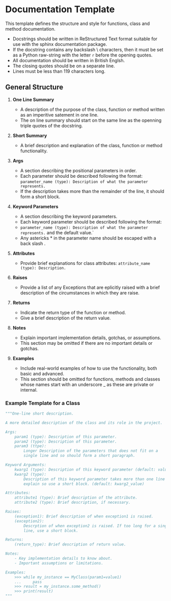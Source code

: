 # Documentation Template

This template defines the structure and style for functions, class and method documentation.

- Docstrings should be written in ReStructured Text format suitable for use with the sphinx documentation
  package.
- If the docstring contains any backslash \ characters, then it must be set as a Python raw-string
  with the letter `r` before the opening quotes.
- All documentation should be written in British Englsh.
- The closing quotes should be on a separate line.
- Lines must be less than 119 characters long.

## General Structure

1. **One Line Summary**

    - A description of the purpose of the class, function or method written as an imperitive satement in one line.
    - The on line summary should start on the same line as the openning triple quotes of the docstring.

1. **Short Summary**

    - A brief description and explanation of the class, function or method functionality.

1. **Args**

    - A section describing the positional parameters in order.
    - Each parameter should be described following the format:
      `parameter_name (type): Description of what the parameter represents.`
    - If the description takes more than the remainder of the line, it should
      form a short block.

1. **Keyword Parameters**

    - A section describing the keyword parameters.
    - Each keyword parameter should be described following the format:
    - `parameter_name (type): Description of what the parameter represents.`
       and the default value.`
    - Any astericks * in the parameter name should be escaped with a back slash \.

1. **Attributes**

    - Provide brief explanations for class attributes:
      `attribute_name (type): Description.`

1. **Raises**

    - Provide a list of any Exceptions that are eplicitly raised with a
      brief description of the circumstances in which they are raise.

1. **Returns**

    - Indicate the return type of the function or method.
    - Give a brief description of the return value.

1. **Notes**

    - Explain important implementation details, gotchas, or assumptions.
    - This section may be omitted if there are no important details or gotchas.

1. **Examples**

    - Include real-world examples of how to use the functionality, both basic and advanced.
    - This section should be omitted for functions, methods and classes whose names start with an underscore _
      as these are private or internal.

### Example Template for a Class

```python
"""One-line short description.

A more detailed description of the class and its role in the project.

Args:
    param1 (type): Description of this parameter.
    param2 (type): Description of this parameter.
    param3 (ttpe):
        Longer Description of the parameters that does not fit on a
        single line and so should form a short paragraph.

Keyword Arguments:
    kwarg1 (type): Description of this keyword parameter (default: value)
    kwarg2 (type):
        Description of this keyword parameter takes more than one line to
        explain so use a short block. (default: kwarg2_value)

Attributes:
    attribute1 (type): Brief description of the attribute.
    attribute2 (type): Brief description, if necessary.

Raises:
    (exception1): Brief description of when exception1 is raised.
    (exception2):
        Descrption of when exception2 is raised. If too long for a single
        line, use a short block.

Returns:
    (return_type): Brief description of return value.

Notes:
    - Key implementation details to know about.
    - Important assumptions or limitations.

Examples:
    >>> while my_instance == MyClass(param1=value1)
    ...     pass
    >>> result = my_instance.some_method()
    >>> print(result)
"""
```